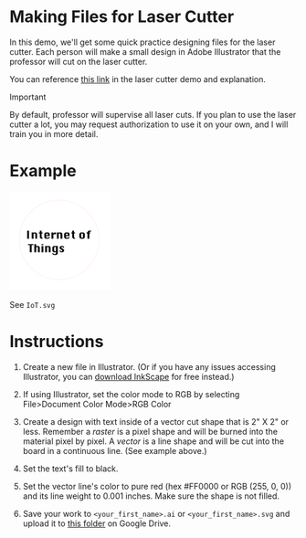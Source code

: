 # Making Files for Laser Cutter

In this demo, we'll get some quick practice designing files for the laser cutter. Each person will make a small design in Adobe Illustrator that the professor will cut on the laser cutter. 

You can reference [this link](https://github.com/allegheny-college-cmpsc-406-spring-2024/laer-cut-wheel-example) in the laser cutter demo and explanation. 


> [!IMPORTANT]  
> By default, professor will supervise all laser cuts. If you plan to use the laser cutter a lot, you may request authorization to use it on your own, and I will train you in more detail. 

# Example

![Alt text](image.png)

See `IoT.svg`

# Instructions

1. Create a new file in Illustrator. (Or if you have any issues accessing Illustrator, you can [download InkScape](https://inkscape.org/release/inkscape-1.3.2/) for free instead.)

2. If using Illustrator, set the color mode to RGB by selecting File>Document Color Mode>RGB Color

3. Create a design with text inside of a vector cut shape that is 2" X 2" or less. Remember a *raster* is a pixel shape and will be burned into the material pixel by pixel. A *vector* is a line shape and will be cut into the board in a continuous line. (See example above.)

4. Set the text's fill to black. 

5. Set the vector line's color to pure red (hex #FF0000 or RGB (255, 0, 0)) and its line weight to 0.001 inches. Make sure the shape is not filled.

6. Save your work to `<your_first_name>.ai` or `<your_first_name>.svg` and upload it to [this folder](https://drive.google.com/drive/folders/1AGZUj6FKIxE-EstXafklDarH_8WXH7qH?usp=drive_link) on Google Drive. 

